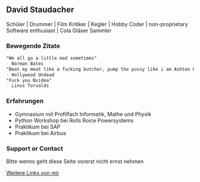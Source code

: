 ## David Staudacher

Schüler | Drummer | Film Kritiker | Kegler |  Hobby Coder | non-proprietary Software enthusiast | Cola Gläser Sammler


### Bewegende Zitate

```markdown
"We all go a little mad sometimes"
- Norman Bates
"Beat my meat like a fucking butcher, pump the pussy like i am Ashton Kutcher"
- Hollywood Undead
"Fuck you Nvidea"
- Linus Torvalds
```

### Erfahrungen

- Gymnasium mit Profilfach Informatik, Mathe und Physik
- Python Workshop bei Rolls Roice Powersystems
- Praktikum bei SAP
- Praktikum bei Airbus

### Support or Contact

Bitte wenns geht diese Seite vorerst nicht ernst nehmen

[Weitere Links von mir](https://ic4rds.github.io)
